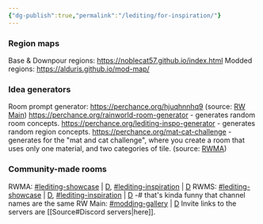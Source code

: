 ```yaml
---
{"dg-publish":true,"permalink":"/lediting/for-inspiration/"}
---
```



### Region maps
Base & Downpour regions: https://noblecat57.github.io/index.html
Modded regions: https://alduris.github.io/mod-map/
### Idea generators
Room prompt generator: https://perchance.org/hjuqhnnhq9
(source: [RW Main](https://discord.com/channels/291184728944410624/838185248981385256/1012430659312169133))
https://perchance.org/rainworld-room-generator - generates random room concepts.
https://perchance.org/lediting-inspo-generator - generates random region concepts. 
https://perchance.org/mat-cat-challenge - generates for the "mat and cat challenge", where you create a room that uses only one material, and two categories of tile.
(source: [RWMA](https://discord.com/channels/1083481230839922688/1083506128010358915/1211122741999177748))

### Community-made rooms
RWMA: [\#lediting-showcase](https://discord.com/channels/1083481230839922688/1083484064549437470) | [D](discord://discord.com/channels/1083481230839922688/1083484064549437470), [\#lediting-inspiration](https://discord.com/channels/1083481230839922688/1083489325980844073) | [D](discord://discord.com/channels/1083481230839922688/1083489325980844073)
RWMS: [\#lediting-showcase](https://discord.com/channels/1237826015829557400/1237868442485260349) | [D](discord://discord.com/channels/1237826015829557400/1237868442485260349), [\#lediting-inspiration](https://discord.com/channels/1237826015829557400/1238001390639517778) | [D](discord://discord.com/channels/1237826015829557400/1238001390639517778)
-# that's kinda funny that channel names are the same
RW Main: [\#modding-gallery](https://discord.com/channels/291184728944410624/481900360324218880) | [D](discord://discord.com/channels/291184728944410624/481900360324218880)
Invite links to the servers are [[Source#Discord servers\|here]].
